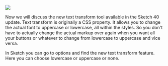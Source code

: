 ![](User_Interface_Design_with_Sketch_3_handouts/8.2.png)

Now we will discuss the new text transform tool available in the Sketch 40 update. Text transform is originally a CSS property. It allows you to change the actual font to uppercase or lowercase, all within the styles. So you don't have to actually change the actual markup over again when you want all your buttons or whatever to change from lowercase to uppercase and vice versa.

In Sketch you can go to options and find the new text transform feature. Here you can choose lowercase or uppercase or none.